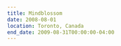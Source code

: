 ```yaml
--- 
title: Mindblossom
date: 2008-08-01
location: Toronto, Canada
end_date: 2009-08-31T00:00:00-04:00
---
```


